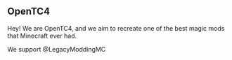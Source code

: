 ## OpenTC4

Hey! We are OpenTC4, and we aim to recreate one of the best magic mods that Minecraft ever had.

We support @LegacyModdingMC
